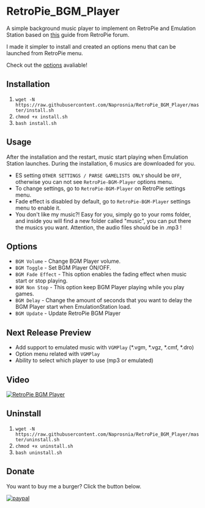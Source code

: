 # RetroPie_BGM_Player
A simple background music player to implement on RetroPie and Emulation Station based on [this](https://retropie.org.uk/forum/topic/9133/quick-and-easy-guide-for-adding-music-to-emulatonstation-on-retropie-noob-friendly) guide from RetroPie forum.

I made it simpler to install and created an options menu that can be launched from RetroPie menu.

Check out the [options](#options) avaliable!

## Installation
1. `wget -N https://raw.githubusercontent.com/Naprosnia/RetroPie_BGM_Player/master/install.sh`
2. `chmod +x install.sh`
3. `bash install.sh`

## Usage
After the installation and the restart, music start playing when Emulation Station launches. During the installation, 6 musics are downloaded for you.
* ES setting `OTHER SETTINGS / PARSE GAMELISTS ONLY` should be `OFF`, otherwise you can not see `RetroPie-BGM-Player` options menu.
* To change settings, go to `RetroPie-BGM-Player` on RetroPie settings menu.
* Fade effect is disabled by default, go to `RetroPie-BGM-Player` settings menu to enable it.
* You don't like my music?! Easy for you, simply go to your roms folder, and inside you will find a new folder called "music", you can put there the musics you want. Attention, the audio files should be in .mp3 !

## Options
* `BGM Volume` - Change BGM Player volume.
* `BGM Toggle` - Set BGM Player ON/OFF.
* `BGM Fade Effect` - This option enables the fading effect when music start or stop playing.
* `BGM Non Stop` - This option keep BGM Player playing while you play games.
* `BGM Delay` - Change the amount of seconds that you want to delay the BGM Player start when EmulationStation load.
* `BGM Update` - Update RetroPie BGM Player

## Next Release Preview
* Add support to emulated music with `VGMPlay` (*.vgm, *.vgz, *.cmf, *.dro)
* Option menu related with `VGMPlay`
* Ability to select which player to use (mp3 or emulated)

## Video
[![RetroPie BGM Player](https://img.youtube.com/vi/5G6uRU2iSRA/0.jpg)](https://www.youtube.com/watch?v=5G6uRU2iSRA)

## Uninstall
1. `wget -N https://raw.githubusercontent.com/Naprosnia/RetroPie_BGM_Player/master/uninstall.sh`
2. `chmod +x uninstall.sh`
3. `bash uninstall.sh`

## Donate
You want to buy me a burger? Click the button below.

[![paypal](https://www.paypalobjects.com/en_US/i/btn/btn_donate_SM.gif)](https://www.paypal.me/naprosnia)
